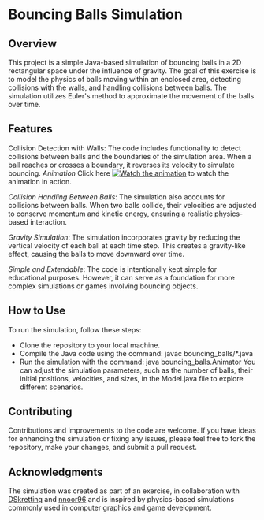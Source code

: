 # Bouncing Balls Simulation

## Overview
This project is a simple Java-based simulation of bouncing balls in a 2D rectangular space under the influence of gravity. The goal of this exercise is to model the physics of balls moving within an enclosed area, detecting collisions with the walls, and handling collisions between balls. The simulation utilizes Euler's method to approximate the movement of the balls over time.

## Features
Collision Detection with Walls: The code includes functionality to detect collisions between balls and the boundaries of the simulation area. When a ball reaches or crosses a boundary, it reverses its velocity to simulate bouncing.
*Animation*
Click here [![Watch the animation]([image](https://github.com/parishwadomkar/PhysicsSimulator/blob/main/Animation.png?raw=true))]([animation_video](https://github.com/parishwadomkar/PhysicsSimulator/raw/main/Animation.mp4)) to watch the animation in action.

*Collision Handling Between Balls*: The simulation also accounts for collisions between balls. When two balls collide, their velocities are adjusted to conserve momentum and kinetic energy, ensuring a realistic physics-based interaction.

*Gravity Simulation*: The simulation incorporates gravity by reducing the vertical velocity of each ball at each time step. This creates a gravity-like effect, causing the balls to move downward over time.

*Simple and Extendable*: The code is intentionally kept simple for educational purposes. However, it can serve as a foundation for more complex simulations or games involving bouncing objects.

## How to Use
To run the simulation, follow these steps:
- Clone the repository to your local machine.
- Compile the Java code using the command: javac bouncing_balls/*.java
- Run the simulation with the command: java bouncing_balls.Animator
You can adjust the simulation parameters, such as the number of balls, their initial positions, velocities, and sizes, in the Model.java file to explore different scenarios.

## Contributing
Contributions and improvements to the code are welcome. If you have ideas for enhancing the simulation or fixing any issues, please feel free to fork the repository, make your changes, and submit a pull request.

## Acknowledgments
The simulation was created as part of an exercise, in collaboration with [DSkretting](https://github.com/DSkretting) and [nnoor96](https://github.com/nnoor96) and is inspired by physics-based simulations commonly used in computer graphics and game development.
